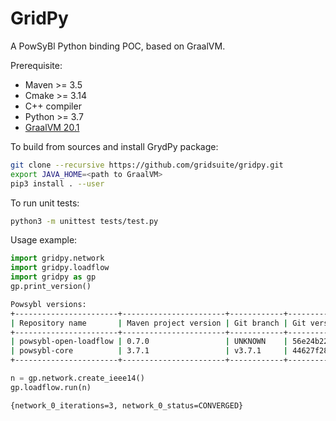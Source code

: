 # GridPy

A PowSyBl Python binding POC, based on GraalVM.

Prerequisite:
 - Maven >= 3.5
 - Cmake >= 3.14
 - C++ compiler
 - Python >= 3.7
 - [GraalVM 20.1](https://github.com/graalvm/graalvm-ce-builds/releases/tag/vm-20.1.0)

To build from sources and install GrydPy package:
```bash
git clone --recursive https://github.com/gridsuite/gridpy.git
export JAVA_HOME=<path to GraalVM>
pip3 install . --user
```

To run unit tests:
```bash
python3 -m unittest tests/test.py
```

Usage example:
```python
import gridpy.network
import gridpy.loadflow
import gridpy as gp
gp.print_version()
```
```bash
Powsybl versions:
+-----------------------+-----------------------+------------+------------------------------------------+-------------------------------+
| Repository name       | Maven project version | Git branch | Git version                              | Build timestamp               |
+-----------------------+-----------------------+------------+------------------------------------------+-------------------------------+
| powsybl-open-loadflow | 0.7.0                 | UNKNOWN    | 56e24b2262aaae28a065e3947caeb5759d753f97 | 2020-10-19T16:39:20.924+02:00 |
| powsybl-core          | 3.7.1                 | v3.7.1     | 44627f289a1ae0e7535f12ae9c3378f9a17182a1 | 2020-10-16T23:04:45.020+02:00 |
+-----------------------+-----------------------+------------+------------------------------------------+-------------------------------+
```
```python
n = gp.network.create_ieee14()
gp.loadflow.run(n)
```
```bash
{network_0_iterations=3, network_0_status=CONVERGED}
```
